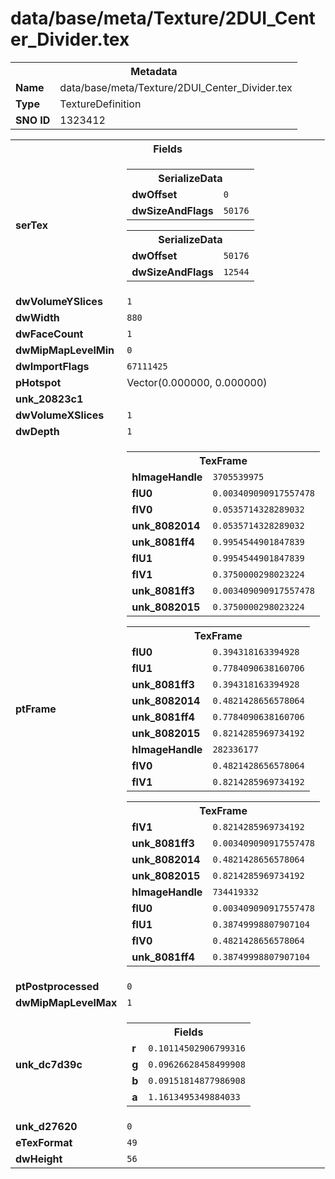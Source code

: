<h1>data/base/meta/Texture/2DUI_Center_Divider.tex</h1><table><tr><th colspan="100%">Metadata</th></tr><tr><td><b>Name</b></td><td>data/base/meta/Texture/2DUI_Center_Divider.tex</td></tr><tr><td><b>Type</b></td><td>TextureDefinition</td></tr><tr><td><b>SNO ID</b></td><td>1323412</td></tr></table>

<table><tr><th colspan="100%">Fields</th></tr><tr><td><b>serTex</b></td><td><table><tr><th colspan="100%">SerializeData</th></tr><tr><td><b>dwOffset</b></td><td><code>0</code></td></tr><tr><td><b>dwSizeAndFlags</b></td><td><code>50176</code></td></tr></table>


<table><tr><th colspan="100%">SerializeData</th></tr><tr><td><b>dwOffset</b></td><td><code>50176</code></td></tr><tr><td><b>dwSizeAndFlags</b></td><td><code>12544</code></td></tr></table>


</td></tr><tr><td><b>dwVolumeYSlices</b></td><td><code>1</code></td></tr><tr><td><b>dwWidth</b></td><td><code>880</code></td></tr><tr><td><b>dwFaceCount</b></td><td><code>1</code></td></tr><tr><td><b>dwMipMapLevelMin</b></td><td><code>0</code></td></tr><tr><td><b>dwImportFlags</b></td><td><code>67111425</code></td></tr><tr><td><b>pHotspot</b></td><td>Vector(0.000000, 0.000000)</td></tr><tr><td><b>unk_20823c1</b></td><td></td></tr><tr><td><b>dwVolumeXSlices</b></td><td><code>1</code></td></tr><tr><td><b>dwDepth</b></td><td><code>1</code></td></tr><tr><td><b>ptFrame</b></td><td><table><tr><th colspan="100%">TexFrame</th></tr><tr><td><b>hImageHandle</b></td><td><code>3705539975</code></td></tr><tr><td><b>flU0</b></td><td><code>0.003409090917557478</code></td></tr><tr><td><b>flV0</b></td><td><code>0.0535714328289032</code></td></tr><tr><td><b>unk_8082014</b></td><td><code>0.0535714328289032</code></td></tr><tr><td><b>unk_8081ff4</b></td><td><code>0.9954544901847839</code></td></tr><tr><td><b>flU1</b></td><td><code>0.9954544901847839</code></td></tr><tr><td><b>flV1</b></td><td><code>0.3750000298023224</code></td></tr><tr><td><b>unk_8081ff3</b></td><td><code>0.003409090917557478</code></td></tr><tr><td><b>unk_8082015</b></td><td><code>0.3750000298023224</code></td></tr></table>


<table><tr><th colspan="100%">TexFrame</th></tr><tr><td><b>flU0</b></td><td><code>0.394318163394928</code></td></tr><tr><td><b>flU1</b></td><td><code>0.7784090638160706</code></td></tr><tr><td><b>unk_8081ff3</b></td><td><code>0.394318163394928</code></td></tr><tr><td><b>unk_8082014</b></td><td><code>0.4821428656578064</code></td></tr><tr><td><b>unk_8081ff4</b></td><td><code>0.7784090638160706</code></td></tr><tr><td><b>unk_8082015</b></td><td><code>0.8214285969734192</code></td></tr><tr><td><b>hImageHandle</b></td><td><code>282336177</code></td></tr><tr><td><b>flV0</b></td><td><code>0.4821428656578064</code></td></tr><tr><td><b>flV1</b></td><td><code>0.8214285969734192</code></td></tr></table>


<table><tr><th colspan="100%">TexFrame</th></tr><tr><td><b>flV1</b></td><td><code>0.8214285969734192</code></td></tr><tr><td><b>unk_8081ff3</b></td><td><code>0.003409090917557478</code></td></tr><tr><td><b>unk_8082014</b></td><td><code>0.4821428656578064</code></td></tr><tr><td><b>unk_8082015</b></td><td><code>0.8214285969734192</code></td></tr><tr><td><b>hImageHandle</b></td><td><code>734419332</code></td></tr><tr><td><b>flU0</b></td><td><code>0.003409090917557478</code></td></tr><tr><td><b>flU1</b></td><td><code>0.38749998807907104</code></td></tr><tr><td><b>flV0</b></td><td><code>0.4821428656578064</code></td></tr><tr><td><b>unk_8081ff4</b></td><td><code>0.38749998807907104</code></td></tr></table>


</td></tr><tr><td><b>ptPostprocessed</b></td><td><code>0</code></td></tr><tr><td><b>dwMipMapLevelMax</b></td><td><code>1</code></td></tr><tr><td><b>unk_dc7d39c</b></td><td><table><tr><th colspan="100%">Fields</th></tr><tr><td><b>r</b></td><td><code>0.10114502906799316</code></td></tr><tr><td><b>g</b></td><td><code>0.09626628458499908</code></td></tr><tr><td><b>b</b></td><td><code>0.09151814877986908</code></td></tr><tr><td><b>a</b></td><td><code>1.1613495349884033</code></td></tr></table>

</td></tr><tr><td><b>unk_d27620</b></td><td><code>0</code></td></tr><tr><td><b>eTexFormat</b></td><td><code>49</code></td></tr><tr><td><b>dwHeight</b></td><td><code>56</code></td></tr></table>

